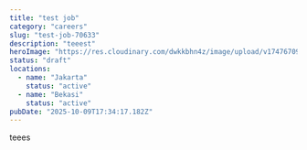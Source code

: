 ```yaml
---
title: "test job"
category: "careers"
slug: "test-job-70633"
description: "teeest"
heroImage: "https://res.cloudinary.com/dwkkbhn4z/image/upload/v1747670954/uploads/zy70ljky7xa0stxbcslw.png"
status: "draft"
locations:
  - name: "Jakarta"
    status: "active"
  - name: "Bekasi"
    status: "active"
pubDate: "2025-10-09T17:34:17.182Z"
---
```


teees